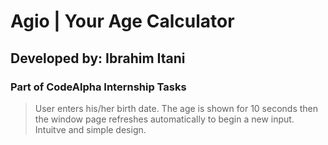 # Agio | Your Age Calculator
## Developed by: Ibrahim Itani
### Part of CodeAlpha Internship Tasks
> User enters his/her birth date.
> The age is shown for 10 seconds then the window page refreshes automatically to begin a new input.
> Intuitve and simple design.

